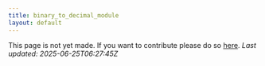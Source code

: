 ```yaml
---
title: binary_to_decimal_module
layout: default
---
```


This page is not yet made. If you want to contribute please do so [here](https://github.com/CrazyH2/Bigstone/blob/wiki/components/binary_to_decimal_module.md).
_Last updated: 2025-06-25T06:27:45Z_
